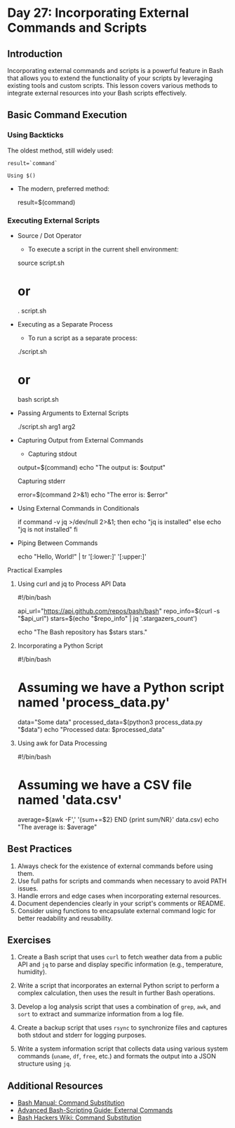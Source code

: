 # Day 27: Incorporating External Commands and Scripts

## Introduction

Incorporating external commands and scripts is a powerful feature in Bash that allows you to extend the functionality of your scripts by leveraging existing tools and custom scripts. This lesson covers various methods to integrate external resources into your Bash scripts effectively.

## Basic Command Execution

### Using Backticks

The oldest method, still widely used:

    result=`command`

    Using $()

- The modern, preferred method:


    result=$(command)

### Executing External Scripts
- Source / Dot Operator
    - To execute a script in the current shell environment:


    source script.sh
    # or
    . script.sh

- Executing as a Separate Process
    - To run a script as a separate process:


    ./script.sh
    # or
    bash script.sh

- Passing Arguments to External Scripts


    ./script.sh arg1 arg2

- Capturing Output from External Commands
    - Capturing stdout


    output=$(command)
    echo "The output is: $output"

    Capturing stderr

    
    error=$(command 2>&1)
    echo "The error is: $error"

- Using External Commands in Conditionals


    if command -v jq >/dev/null 2>&1; then
        echo "jq is installed"
    else
        echo "jq is not installed"
    fi

- Piping Between Commands


    echo "Hello, World!" | tr '[:lower:]' '[:upper:]'

Practical Examples
1. Using curl and jq to Process API Data


    #!/bin/bash
    
    api_url="https://api.github.com/repos/bash/bash"
    repo_info=$(curl -s "$api_url")
    stars=$(echo "$repo_info" | jq '.stargazers_count')
    
    echo "The Bash repository has $stars stars."

2. Incorporating a Python Script


    #!/bin/bash

    # Assuming we have a Python script named 'process_data.py'
    data="Some data"
    processed_data=$(python3 process_data.py "$data")
    echo "Processed data: $processed_data"

3. Using awk for Data Processing


    #!/bin/bash
    
    # Assuming we have a CSV file named 'data.csv'
    average=$(awk -F',' '{sum+=$2} END {print sum/NR}' data.csv)
    echo "The average is: $average"


## Best Practices

1. Always check for the existence of external commands before using them.
2. Use full paths for scripts and commands when necessary to avoid PATH issues.
3. Handle errors and edge cases when incorporating external resources.
4. Document dependencies clearly in your script's comments or README.
5. Consider using functions to encapsulate external command logic for better readability and reusability.

## Exercises

1. Create a Bash script that uses `curl` to fetch weather data from a public API and `jq` to parse and display specific information (e.g., temperature, humidity).

2. Write a script that incorporates an external Python script to perform a complex calculation, then uses the result in further Bash operations.

3. Develop a log analysis script that uses a combination of `grep`, `awk`, and `sort` to extract and summarize information from a log file.

4. Create a backup script that uses `rsync` to synchronize files and captures both stdout and stderr for logging purposes.

5. Write a system information script that collects data using various system commands (`uname`, `df`, `free`, etc.) and formats the output into a JSON structure using `jq`.

## Additional Resources

- [Bash Manual: Command Substitution](https://www.gnu.org/software/bash/manual/html_node/Command-Substitution.html)
- [Advanced Bash-Scripting Guide: External Commands](https://tldp.org/LDP/abs/html/external.html)
- [Bash Hackers Wiki: Command Substitution](https://wiki.bash-hackers.org/syntax/expansion/cmdsubst)